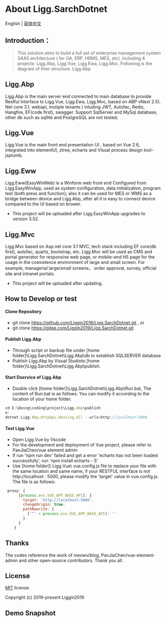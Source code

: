 # About Ligg.SarchDotnet
English | [简体中文](./README.zh-CN.md)
## Introduction：
> This solution aims to bulid a full set of enterprise management system SAAS architecture ( for OA, ERP, HRMS, MES, etc). including 4 projects: Ligg.Abp, Ligg.Vue, Ligg.Ewa, Ligg.Mvc. Following is the diagram of their structure.
Ligg.Abp

## Ligg.Abp
Ligg.Abp is the main server end connected to main database to provide Restful interface to Ligg.Vue, Ligg.Ewa, Ligg.Mvc, based on ABP vNext 2.5(. Net core 3.1, webapi, mutiple tenants ) inluding JWT, Autofac, Redis, Hangfire, EF(code first), swagger. Support SqlServer and MySql database, other db such as sqllite and PostgreSQL are not tested;

## Ligg.Vue
Ligg.Vue is the main front end presentation UI , based on Vue 2.6, integrated into elementUI, ztree, echarts and Visual process design tool-jsplumb;

## Ligg.Eww
Ligg.Eww(EasyWinWeb) is a Winform web front end Configured from Ligg.EasyWinApp, used as system configuration, data initialization, program test (both press and function); also it can be used for MES or WMS as a bridge between device and Ligg.Abp, after all it is easy to connect device compared to the UI based on brower.
- This project will be uploaded after Ligg.EasyWinApp upgrades to version 3.52.


## Ligg.Mvc
Ligg.Mvc based on Asp.net core 3.1 MVC, tech stack including EF core(db first), autofac, quartz, bootstrap, etc. Ligg.Mvc will be used as CMS and portal generator for responsive web page, or mobile-end H5 page for the usage in the coexistence environment of large and small screen. For example, managerial large/small screens， order approval, survey, official site and intranet portals.
- This project will be uploaded after updating.



## How to Develop or test

#### Clone Repository
- git clone https://github.com/Liggin2019/Ligg.SarchDotnet.git , or
- git clone https://gitee.com/Liggin2019/Ligg.SarchDotnet.git

#### Publish Ligg.Abp
- Through  script or backup file  under  [home folder]\Ligg.SarchDotnet\Ligg.Abp\db to establish SQLSERVER database
- Publish Ligg.Abp by Visual Studioto  [home folder]\Ligg.SarchDotnet\Ligg.Abp\publish.

#### Start Dservice of Ligg.Abp
- Double click  [home folder]\Ligg.SarchDotnet\Ligg.Abp\Run.bat,  The content  of Run.bat is as follows. You can modify it according to the location of your home folder.

```js
cd E:\Doing\coding\project\Ligg.Abp\publish
e:
dotnet Ligg.Abp.HttpApi.Hosting.dll --urls=http://localhost:5000
```
#### Test Ligg.Vue
- Open Ligg.Vue by Vscode
- For the development and deployment of Vue project, please refer to PanJiaChen/vue element admin
- If run 'npm run dev' failed and get a error 'echarts has not been loaded successfully', run 'npm install echarts - S'
- Use [home folder]\ Ligg.Vue\ vue.config.js file to replace your file with the same location and same name, if your RESTFUL interface is not http://localhost : 5000, please modify the 'target' value in vue.config.js.  The file is as follows: 
```js
 proxy: {
      [process.env.VUE_APP_BASE_API]: {
        target: 'http://localhost:5000',
        changeOrigin: true,
        pathRewrite: {
          ['^' + process.env.VUE_APP_BASE_API]: ''
        }
      }
    }
```
## Thanks
The codes reference the work of meowv/blog, PanJiaChen/vue-element-admin and other open-source contributors. Thank you all.

## License

[MIT](https://gitee.com/Liggin2019/Ligg.SarchDotnet/blob/master/LICENSE) license.

Copyright (c) 2019-present Liggin2019

## Demo Snapshot